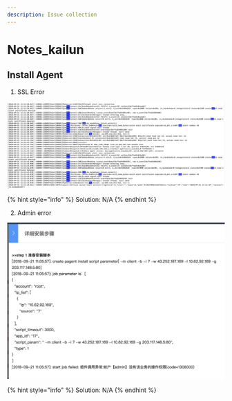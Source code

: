 ```yaml
---
description: Issue collection
---
```


# Notes\_kailun

## Install Agent

1. SSL Error

![SSL error on server /data/bkee/logs/gse/task-20180921-00268.log](../../.gitbook/assets/screen-shot-2018-09-21-at-11.12.36.png)

{% hint style="info" %}
Solution: N/A
{% endhint %}

2. Admin error

![Admin error](../../.gitbook/assets/screen-shot-2018-09-21-at-11.06.01.png)

{% hint style="info" %}
Solution: N/A
{% endhint %}

